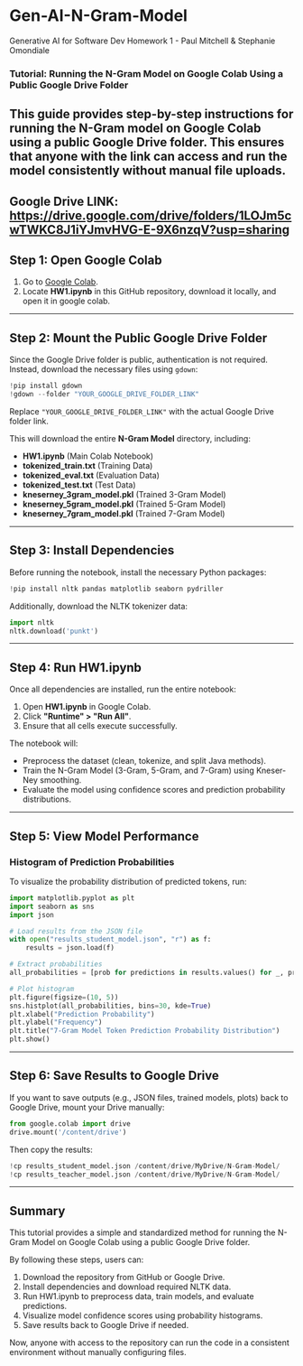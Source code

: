 # Gen-AI-N-Gram-Model
Generative AI for Software Dev Homework 1 - Paul Mitchell &amp; Stephanie Omondiale
### **Tutorial: Running the N-Gram Model on Google Colab Using a Public Google Drive Folder**
This guide provides step-by-step instructions for running the N-Gram model on Google Colab using a public Google Drive folder. This ensures that anyone with the link can access and run the model consistently without manual file uploads.
-----
Google Drive LINK: https://drive.google.com/drive/folders/1LOJm5cwTWKC8J1iYJmvHVG-E-9X6nzqV?usp=sharing
---

## **Step 1: Open Google Colab**
1. Go to [Google Colab](https://colab.research.google.com/).
2. Locate **HW1.ipynb** in this GitHub repository, download it locally, and open it in google colab.

---

## **Step 2: Mount the Public Google Drive Folder**
Since the Google Drive folder is public, authentication is not required. Instead, download the necessary files using `gdown`:

```python
!pip install gdown
!gdown --folder "YOUR_GOOGLE_DRIVE_FOLDER_LINK"
```
Replace `"YOUR_GOOGLE_DRIVE_FOLDER_LINK"` with the actual Google Drive folder link.

This will download the entire **N-Gram Model** directory, including:
- **HW1.ipynb** (Main Colab Notebook)
- **tokenized_train.txt** (Training Data)
- **tokenized_eval.txt** (Evaluation Data)
- **tokenized_test.txt** (Test Data)
- **kneserney_3gram_model.pkl** (Trained 3-Gram Model)
- **kneserney_5gram_model.pkl** (Trained 5-Gram Model)
- **kneserney_7gram_model.pkl** (Trained 7-Gram Model)

---

## **Step 3: Install Dependencies**
Before running the notebook, install the necessary Python packages:

```python
!pip install nltk pandas matplotlib seaborn pydriller
```
Additionally, download the NLTK tokenizer data:

```python
import nltk
nltk.download('punkt')
```

---

## **Step 4: Run HW1.ipynb**
Once all dependencies are installed, run the entire notebook:

1. Open **HW1.ipynb** in Google Colab.
2. Click **"Runtime" > "Run All"**.
3. Ensure that all cells execute successfully.

The notebook will:
- Preprocess the dataset (clean, tokenize, and split Java methods).
- Train the N-Gram Model (3-Gram, 5-Gram, and 7-Gram) using Kneser-Ney smoothing.
- Evaluate the model using confidence scores and prediction probability distributions.

---

## **Step 5: View Model Performance**
### Histogram of Prediction Probabilities
To visualize the probability distribution of predicted tokens, run:

```python
import matplotlib.pyplot as plt
import seaborn as sns
import json

# Load results from the JSON file
with open("results_student_model.json", "r") as f:
    results = json.load(f)

# Extract probabilities
all_probabilities = [prob for predictions in results.values() for _, prob in predictions]

# Plot histogram
plt.figure(figsize=(10, 5))
sns.histplot(all_probabilities, bins=30, kde=True)
plt.xlabel("Prediction Probability")
plt.ylabel("Frequency")
plt.title("7-Gram Model Token Prediction Probability Distribution")
plt.show()
```

---

## **Step 6: Save Results to Google Drive**
If you want to save outputs (e.g., JSON files, trained models, plots) back to Google Drive, mount your Drive manually:

```python
from google.colab import drive
drive.mount('/content/drive')
```

Then copy the results:

```python
!cp results_student_model.json /content/drive/MyDrive/N-Gram-Model/
!cp results_teacher_model.json /content/drive/MyDrive/N-Gram-Model/
```

---

## **Summary**
This tutorial provides a simple and standardized method for running the N-Gram Model on Google Colab using a public Google Drive folder. 

By following these steps, users can:
1. Download the repository from GitHub or Google Drive.
2. Install dependencies and download required NLTK data.
3. Run HW1.ipynb to preprocess data, train models, and evaluate predictions.
4. Visualize model confidence scores using probability histograms.
5. Save results back to Google Drive if needed.

Now, anyone with access to the repository can run the code in a consistent environment without manually configuring files.
